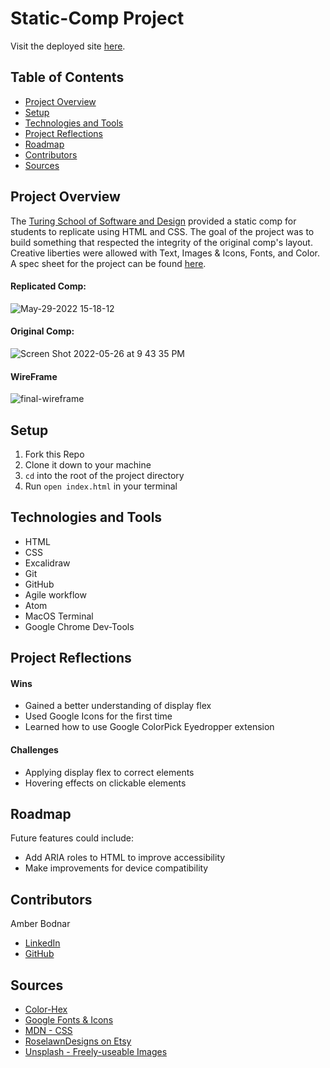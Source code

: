 # Static-Comp Project

Visit the deployed site [here](https://abodnar1.github.io/static-comp/).

## Table of Contents
- [Project Overview](#project-overview)
- [Setup](#setup)
- [Technologies and Tools](#technologies-and-tools)
- [Project Reflections](#project-reflections)
- [Roadmap](#roadmap)
- [Contributors](#contributors)
- [Sources](#sources)


## Project Overview
The [Turing School of Software and Design](https://turing.edu/) provided a static comp for students to replicate using HTML and CSS. The goal of the project was to build something that respected the integrity of the original comp's layout. Creative liberties were allowed with Text, Images & Icons, Fonts, and Color. A spec sheet for the project can be found [here](https://frontend.turing.edu/projects/M2-static-comp-challenge.html).

#### Replicated Comp:
![May-29-2022 15-18-12](https://user-images.githubusercontent.com/99693359/170887852-06ab2c0b-4a3b-47c5-8421-3177e49be7a0.gif)

#### Original Comp:
![Screen Shot 2022-05-26 at 9 43 35 PM](https://user-images.githubusercontent.com/99693359/170612103-59767ecf-d317-43e4-85d4-bf5e1d841508.png)

#### WireFrame
![final-wireframe](https://user-images.githubusercontent.com/99693359/170833467-e4fd1df6-6f27-42d8-9ade-ba09315eb4f3.png)


## Setup
1. Fork this Repo
2. Clone it down to your machine
3. `cd` into the root of the project directory
4. Run `open index.html` in your terminal


## Technologies and Tools
* HTML
* CSS
* Excalidraw
* Git
* GitHub
* Agile workflow
* Atom
* MacOS Terminal
* Google Chrome Dev-Tools


## Project Reflections
#### Wins
* Gained a better understanding of display flex
* Used Google Icons for the first time
* Learned how to use Google ColorPick Eyedropper extension

#### Challenges
* Applying display flex to correct elements
* Hovering effects on clickable elements


## Roadmap
Future features could include:
* Add ARIA roles to HTML to improve accessibility
* Make improvements for device compatibility


## Contributors
Amber Bodnar
* [LinkedIn](https://www.linkedin.com/in/amberbodnar/)
* [GitHub](https://github.com/abodnar1)


## Sources
* [Color-Hex](https://www.color-hex.com/color/e9d9d7)
* [Google Fonts & Icons](https://fonts.google.com/)
* [MDN - CSS](https://developer.mozilla.org/en-US/docs/Web/CSS)
* [RoselawnDesigns on Etsy](https://www.etsy.com/shop/RoselawnDesigns?ref=shop_sugg)
* [Unsplash - Freely-useable Images](https://unsplash.com/)
